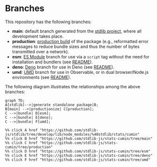 <!--

@license Apache-2.0

Copyright (c) 2022 The Stdlib Authors.

Licensed under the Apache License, Version 2.0 (the "License");
you may not use this file except in compliance with the License.
You may obtain a copy of the License at

    http://www.apache.org/licenses/LICENSE-2.0

Unless required by applicable law or agreed to in writing, software
distributed under the License is distributed on an "AS IS" BASIS,
WITHOUT WARRANTIES OR CONDITIONS OF ANY KIND, either express or implied.
See the License for the specific language governing permissions and
limitations under the License.

-->

# Branches

This repository has the following branches:

-   **main**: default branch generated from the [stdlib project][stdlib-url], where all development takes place.
-   **production**: [production build][production-url] of the package (e.g., reformatted error messages to reduce bundle sizes and thus the number of bytes transmitted over a network).
-   **esm**: [ES Module][esm-url] branch for use via a `script` tag without the need for installation and bundlers (see [README][esm-readme]).
-   **deno**: [Deno][deno-url] branch for use in Deno (see [README][deno-readme]).
-   **umd**: [UMD][umd-url] branch for use in Observable, or in dual browser/Node.js environments (see [README][umd-readme]).

The following diagram illustrates the relationships among the above branches:

```mermaid
graph TD;
A[stdlib]-->|generate standalone package|B;
B[main] -->|productionize| C[production];
C -->|bundle| D[esm];
C -->|bundle| E[deno];
C -->|bundle| F[umd];

%% click A href "https://github.com/stdlib-js/stdlib/tree/develop/lib/node_modules/%40stdlib/stats/cumin"
%% click B href "https://github.com/stdlib-js/stats-cumin/tree/main"
%% click C href "https://github.com/stdlib-js/stats-cumin/tree/production"
%% click D href "https://github.com/stdlib-js/stats-cumin/tree/esm"
%% click E href "https://github.com/stdlib-js/stats-cumin/tree/deno"
%% click F href "https://github.com/stdlib-js/stats-cumin/tree/umd"
```

[stdlib-url]: https://github.com/stdlib-js/stdlib/tree/develop/lib/node_modules/%40stdlib/stats/cumin
[production-url]: https://github.com/stdlib-js/stats-cumin/tree/production
[deno-url]: https://github.com/stdlib-js/stats-cumin/tree/deno
[deno-readme]: https://github.com/stdlib-js/stats-cumin/blob/deno/README.md
[umd-url]: https://github.com/stdlib-js/stats-cumin/tree/umd
[umd-readme]: https://github.com/stdlib-js/stats-cumin/blob/umd/README.md
[esm-url]: https://github.com/stdlib-js/stats-cumin/tree/esm
[esm-readme]: https://github.com/stdlib-js/stats-cumin/blob/esm/README.md